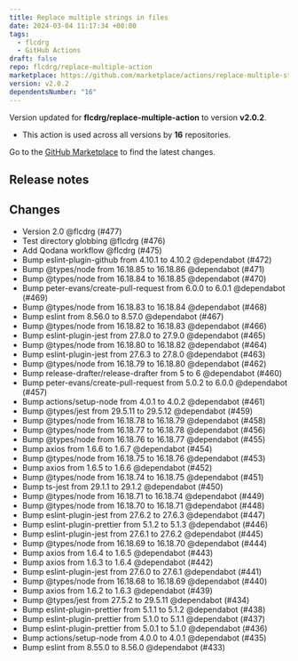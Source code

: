 ```yaml
---
title: Replace multiple strings in files
date: 2024-03-04 11:17:34 +00:00
tags:
  - flcdrg
  - GitHub Actions
draft: false
repo: flcdrg/replace-multiple-action
marketplace: https://github.com/marketplace/actions/replace-multiple-strings-in-files
version: v2.0.2
dependentsNumber: "16"
---
```



Version updated for **flcdrg/replace-multiple-action** to version **v2.0.2**.
- This action is used across all versions by **16** repositories.

Go to the [GitHub Marketplace](https://github.com/marketplace/actions/replace-multiple-strings-in-files) to find the latest changes.

## Release notes

## Changes

- Version 2.0 @flcdrg (#477)
- Test directory globbing @flcdrg (#476)
- Add Qodana workflow @flcdrg (#475)
- Bump eslint-plugin-github from 4.10.1 to 4.10.2 @dependabot (#472)
- Bump @types/node from 16.18.85 to 16.18.86 @dependabot (#471)
- Bump @types/node from 16.18.84 to 16.18.85 @dependabot (#470)
- Bump peter-evans/create-pull-request from 6.0.0 to 6.0.1 @dependabot (#469)
- Bump @types/node from 16.18.83 to 16.18.84 @dependabot (#468)
- Bump eslint from 8.56.0 to 8.57.0 @dependabot (#467)
- Bump @types/node from 16.18.82 to 16.18.83 @dependabot (#466)
- Bump eslint-plugin-jest from 27.8.0 to 27.9.0 @dependabot (#465)
- Bump @types/node from 16.18.80 to 16.18.82 @dependabot (#464)
- Bump eslint-plugin-jest from 27.6.3 to 27.8.0 @dependabot (#463)
- Bump @types/node from 16.18.79 to 16.18.80 @dependabot (#462)
- Bump release-drafter/release-drafter from 5 to 6 @dependabot (#460)
- Bump peter-evans/create-pull-request from 5.0.2 to 6.0.0 @dependabot (#457)
- Bump actions/setup-node from 4.0.1 to 4.0.2 @dependabot (#461)
- Bump @types/jest from 29.5.11 to 29.5.12 @dependabot (#459)
- Bump @types/node from 16.18.78 to 16.18.79 @dependabot (#458)
- Bump @types/node from 16.18.77 to 16.18.78 @dependabot (#456)
- Bump @types/node from 16.18.76 to 16.18.77 @dependabot (#455)
- Bump axios from 1.6.6 to 1.6.7 @dependabot (#454)
- Bump @types/node from 16.18.75 to 16.18.76 @dependabot (#453)
- Bump axios from 1.6.5 to 1.6.6 @dependabot (#452)
- Bump @types/node from 16.18.74 to 16.18.75 @dependabot (#451)
- Bump ts-jest from 29.1.1 to 29.1.2 @dependabot (#450)
- Bump @types/node from 16.18.71 to 16.18.74 @dependabot (#449)
- Bump @types/node from 16.18.70 to 16.18.71 @dependabot (#448)
- Bump eslint-plugin-jest from 27.6.2 to 27.6.3 @dependabot (#447)
- Bump eslint-plugin-prettier from 5.1.2 to 5.1.3 @dependabot (#446)
- Bump eslint-plugin-jest from 27.6.1 to 27.6.2 @dependabot (#445)
- Bump @types/node from 16.18.69 to 16.18.70 @dependabot (#444)
- Bump axios from 1.6.4 to 1.6.5 @dependabot (#443)
- Bump axios from 1.6.3 to 1.6.4 @dependabot (#442)
- Bump eslint-plugin-jest from 27.6.0 to 27.6.1 @dependabot (#441)
- Bump @types/node from 16.18.68 to 16.18.69 @dependabot (#440)
- Bump axios from 1.6.2 to 1.6.3 @dependabot (#439)
- Bump @types/jest from 27.5.2 to 29.5.11 @dependabot (#434)
- Bump eslint-plugin-prettier from 5.1.1 to 5.1.2 @dependabot (#438)
- Bump eslint-plugin-prettier from 5.1.0 to 5.1.1 @dependabot (#437)
- Bump eslint-plugin-prettier from 5.0.1 to 5.1.0 @dependabot (#436)
- Bump actions/setup-node from 4.0.0 to 4.0.1 @dependabot (#435)
- Bump eslint from 8.55.0 to 8.56.0 @dependabot (#433)

